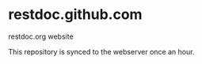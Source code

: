 restdoc.github.com
==================

restdoc.org website

This repository is synced to the webserver once an hour.